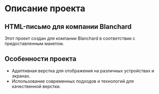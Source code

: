 # Описание проекта

## HTML-письмо для компании Blanchard

Этот проект создан для компании Blanchard в соответствии с предоставленным макетом.

## Особенности проекта

- Адаптивная верстка для отображения на различных устройствах и экранах.
- Использование современных подходов и технологий для качественной верстки.